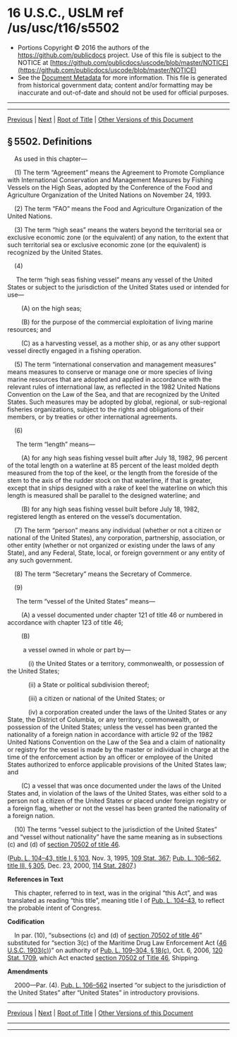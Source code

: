 ---
---

# 16 U.S.C., USLM ref /us/usc/t16/s5502

* Portions Copyright © 2016 the authors of the https://github.com/publicdocs project.
  Use of this file is subject to the NOTICE at [https://github.com/publicdocs/uscode/blob/master/NOTICE](https://github.com/publicdocs/uscode/blob/master/NOTICE)
* See the [Document Metadata](././../../../..//README.md) for more information.
  This file is generated from historical government data; content and/or formatting may be inaccurate and out-of-date and should not be used for official purposes.

----------
----------

[Previous](./../../../..//us/usc/t16/ch75/m__us_usc_t16_s5501.md) | [Next](./../../../..//us/usc/t16/ch75/m__us_usc_t16_s5503.md) | [Root of Title](./../../../../) | [Other Versions of this Document](https://publicdocs.github.io/go/links?ns=uslm&ref=%2Fus%2Fusc%2Ft16%2Fs5502)

## § 5502. Definitions

    As used in this chapter—

    (1) The term “Agreement” means the Agreement to Promote Compliance with International Conservation and Management Measures by Fishing Vessels on the High Seas, adopted by the Conference of the Food and Agriculture Organization of the United Nations on November 24, 1993.

    (2) The term “FAO” means the Food and Agriculture Organization of the United Nations.

    (3) The term “high seas” means the waters beyond the territorial sea or exclusive economic zone (or the equivalent) of any nation, to the extent that such territorial sea or exclusive economic zone (or the equivalent) is recognized by the United States.

    (4)

     The term “high seas fishing vessel” means any vessel of the United States or subject to the jurisdiction of the United States used or intended for use—

        (A) on the high seas;

        (B) for the purpose of the commercial exploitation of living marine resources; and

        (C) as a harvesting vessel, as a mother ship, or as any other support vessel directly engaged in a fishing operation.

    (5) The term “international conservation and management measures” means measures to conserve or manage one or more species of living marine resources that are adopted and applied in accordance with the relevant rules of international law, as reflected in the 1982 United Nations Convention on the Law of the Sea, and that are recognized by the United States. Such measures may be adopted by global, regional, or sub-regional fisheries organizations, subject to the rights and obligations of their members, or by treaties or other international agreements.

    (6)

     The term “length” means—

        (A) for any high seas fishing vessel built after July 18, 1982, 96 percent of the total length on a waterline at 85 percent of the least molded depth measured from the top of the keel, or the length from the foreside of the stem to the axis of the rudder stock on that waterline, if that is greater, except that in ships designed with a rake of keel the waterline on which this length is measured shall be parallel to the designed waterline; and

        (B) for any high seas fishing vessel built before July 18, 1982, registered length as entered on the vessel’s documentation.

    (7) The term “person” means any individual (whether or not a citizen or national of the United States), any corporation, partnership, association, or other entity (whether or not organized or existing under the laws of any State), and any Federal, State, local, or foreign government or any entity of any such government.

    (8) The term “Secretary” means the Secretary of Commerce.

    (9)

     The term “vessel of the United States” means—

        (A) a vessel documented under chapter 121 of title 46 or numbered in accordance with chapter 123 of title 46;

        (B)

         a vessel owned in whole or part by—

            (i) the United States or a territory, commonwealth, or possession of the United States;

            (ii) a State or political subdivision thereof;

            (iii) a citizen or national of the United States; or

            (iv) a corporation created under the laws of the United States or any State, the District of Columbia, or any territory, commonwealth, or possession of the United States; unless the vessel has been granted the nationality of a foreign nation in accordance with article 92 of the 1982 United Nations Convention on the Law of the Sea and a claim of nationality or registry for the vessel is made by the master or individual in charge at the time of the enforcement action by an officer or employee of the United States authorized to enforce applicable provisions of the United States law; and

        (C) a vessel that was once documented under the laws of the United States and, in violation of the laws of the United States, was either sold to a person not a citizen of the United States or placed under foreign registry or a foreign flag, whether or not the vessel has been granted the nationality of a foreign nation.

    (10) The terms “vessel subject to the jurisdiction of the United States” and “vessel without nationality” have the same meaning as in subsections (c) and (d) of [section 70502 of title 46][/us/usc/t46/s70502].

([Pub. L. 104–43, title I, § 103][/us/pl/104/43/s103], Nov. 3, 1995, [109 Stat. 367][/us/stat/109/367]; [Pub. L. 106–562, title III, § 305][/us/pl/106/562/s305], Dec. 23, 2000, [114 Stat. 2807][/us/stat/114/2807].)

 __References in Text__ 

    This chapter, referred to in text, was in the original “this Act”, and was translated as reading “this title”, meaning title I of [Pub. L. 104–43][/us/pl/104/43], to reflect the probable intent of Congress.

 __Codification__ 

    In par. (10), “subsections (c) and (d) of [section 70502 of title 46][/us/usc/t46/s70502]” substituted for “section 3(c) of the Maritime Drug Law Enforcement Act ([46 U.S.C. 1903(c)][/us/usc/t46/s1903/c])” on authority of [Pub. L. 109–304, § 18(c)][/us/pl/109/304/s18/c], Oct. 6, 2006, [120 Stat. 1709][/us/stat/120/1709], which Act enacted [section 70502 of Title 46][/us/usc/t46/s70502], Shipping.

 __Amendments__ 

    2000—Par. (4). [Pub. L. 106–562][/us/pl/106/562] inserted “or subject to the jurisdiction of the United States” after “United States” in introductory provisions.

----------

[Previous](./../../../..//us/usc/t16/ch75/m__us_usc_t16_s5501.md) | [Next](./../../../..//us/usc/t16/ch75/m__us_usc_t16_s5503.md) | [Root of Title](./../../../../) | [Other Versions of this Document](https://publicdocs.github.io/go/links?ns=uslm&ref=%2Fus%2Fusc%2Ft16%2Fs5502)

----------
----------

[/us/usc/t46/s70502]: https://publicdocs.github.io/go/links?ns=uslm&ref=%2Fus%2Fusc%2Ft46%2Fs70502
[/us/pl/104/43/s103]: https://publicdocs.github.io/go/links?ns=uslm&ref=%2Fus%2Fpl%2F104%2F43%2Fs103
[/us/stat/109/367]: https://publicdocs.github.io/go/links?ns=uslm&ref=%2Fus%2Fstat%2F109%2F367
[/us/pl/106/562/s305]: https://publicdocs.github.io/go/links?ns=uslm&ref=%2Fus%2Fpl%2F106%2F562%2Fs305
[/us/stat/114/2807]: https://publicdocs.github.io/go/links?ns=uslm&ref=%2Fus%2Fstat%2F114%2F2807
[/us/pl/104/43]: https://publicdocs.github.io/go/links?ns=uslm&ref=%2Fus%2Fpl%2F104%2F43
[/us/usc/t46/s70502]: https://publicdocs.github.io/go/links?ns=uslm&ref=%2Fus%2Fusc%2Ft46%2Fs70502
[/us/usc/t46/s1903/c]: https://publicdocs.github.io/go/links?ns=uslm&ref=%2Fus%2Fusc%2Ft46%2Fs1903%2Fc
[/us/pl/109/304/s18/c]: https://publicdocs.github.io/go/links?ns=uslm&ref=%2Fus%2Fpl%2F109%2F304%2Fs18%2Fc
[/us/stat/120/1709]: https://publicdocs.github.io/go/links?ns=uslm&ref=%2Fus%2Fstat%2F120%2F1709
[/us/usc/t46/s70502]: https://publicdocs.github.io/go/links?ns=uslm&ref=%2Fus%2Fusc%2Ft46%2Fs70502
[/us/pl/106/562]: https://publicdocs.github.io/go/links?ns=uslm&ref=%2Fus%2Fpl%2F106%2F562


